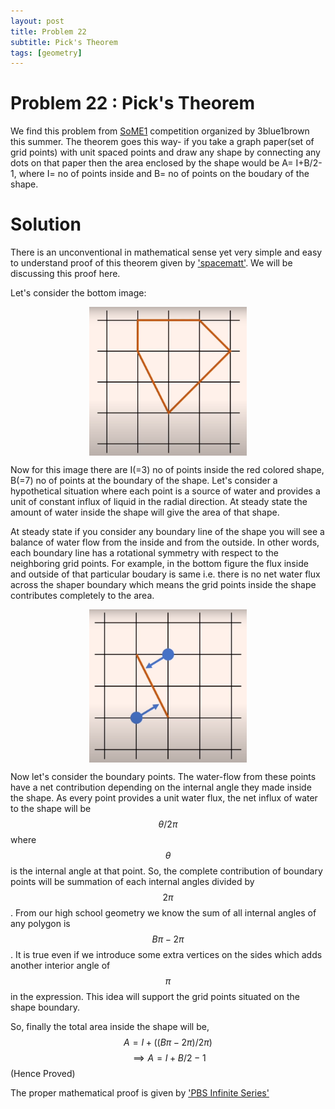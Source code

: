```yaml
---
layout: post
title: Problem 22
subtitle: Pick's Theorem 
tags: [geometry]
---
```

# Problem 22 : Pick's Theorem

We find this problem from [SoME1](https://www.3blue1brown.com/blog/some1-results) competition organized by 3blue1brown this summer. The theorem goes this way- if you take a graph paper(set of grid points) with unit spaced points and draw any shape by connecting any dots on that paper then the area enclosed by the shape would be A= I+B/2-1, where I= no of points inside and B= no of points on the boudary of the shape. 

# Solution

There is an unconventional in mathematical sense yet very simple and easy to understand proof of this theorem given by ['spacematt'](https://www.youtube.com/watch?v=uh-yRNqLpOg&t=0s). We will be discussing this proof here. 

Let's consider the bottom image: 
<center><img style=" display: block; margin-left: auto; margin-right: auto;width: 50%;" src="../assets/prob22_fig1.PNG"></center>

Now for this image there are I(=3) no of points inside the red colored shape, B(=7) no of points at the boundary of the shape. Let's consider a hypothetical situation where each point is a source of water and provides a unit of constant influx of liquid in the radial direction. At steady state the amount of water inside the shape will give the area of that shape. 

At steady state if you consider any boundary line of the shape you will see a balance of water flow from the inside and from the outside. In other words, each boundary line has a rotational symmetry with respect to the neighboring grid points. For example, in the bottom figure the flux inside and outside of that particular boudary is same i.e. there is no net water flux across the shaper boundary which means the grid points inside the shape contributes completely to the area.

<center><img style=" display: block; margin-left: auto; margin-right: auto;width: 50%;" src="../assets/prob22_fig2.PNG"></center>

Now let's consider the boundary points. The water-flow from these points have a net contribution depending on the internal angle they made inside the shape. As every point provides a unit water flux, the net influx of water to the shape will be $$\theta/2\pi$$ where $$\theta$$ is the internal angle at that point. So, the complete contribution of boundary points will be summation of each internal angles divided by $$2\pi$$. From our high school geometry we know the sum of all internal angles of any polygon is $$B\pi-2\pi$$. It is true even if we introduce some extra vertices on the sides which adds another interior angle of $$\pi$$ in the expression. This idea will support the grid points situated on the shape boundary.

So, finally the total area inside the shape will be, $$A=I+((B\pi-2\pi)/2\pi)$$ 
$$
\implies A=I+B/2-1 $$ (Hence Proved)


The proper mathematical proof is given by ['PBS Infinite Series'](https://www.youtube.com/watch?v=bYW1zOMCQno&t=538s)